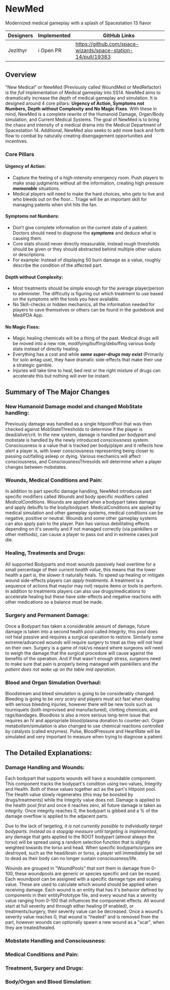﻿# NewMed
Modernized medical gameplay with a splash of Spacestation 13 flavor

| Designers | Implemented | GitHub Links |
|-----------|---|---|
| Jezithyr  | :information_source: Open PR | https://github.com/space-wizards/space-station-14/pull/19383 |

## Overview

"New Medical" or NewMed (Previously called WoundMed or MedRefactor) is the *full* implementation of Medical gameplay into SS14. 
NewMed aims to dramatically increase the depth of medical gameplay and simulation. It is designed around 4 core pillars: 
**Urgency of Action, Symptoms not Numbers, Depth without Complexity and No Magic Fixes**. With these in mind,
NewMed is a complete rewrite of the Humanoid Damage, Organ/Body simulation, and Current Medical Systems. The goal of NewMed is to bring the
chaos and intensity of a medical drama into the Medical Department of Spacestation 14. Additional, NewMed also seeks to add more back and forth flow to combat by 
naturally creating disengagement opportunities and incentives.


### Core Pillars
#### Urgency of Action:
- Capture the feeling of a high-intensity emergency room. Push players to make snap judgments without all the information, creating high pressure _**memorable**_ situations.
- Medical players will need to make the hard choices, who gets to live and who bleeds out on the floor... Triage will be an important skill for managing patents when shit hits the fan.
#### Symptoms not Numbers:
- Don’t give complete information on the current state of a patient. Doctors should need to diagnose the _**symptoms**_ and deduce what is causing them.
- Core stats should never directly measurable, instead rough thresholds should be given or they should abstracted behind multiple other values or descriptions. 
- For example: Instead of displaying 50 burn damage as a value, roughly describe the condition of the affected part.
#### Depth without Complexity:
- Most treatments should be simple enough for the average player/person to administer. The difficulty is figuring out which treatment to use based on the symptoms with the tools you have available.
- No Skill-checks or hidden mechanics, all the information needed for players to save themselves or others can be found in the guidebook and MediPDA App.
#### No Magic Fixes:
- Magic healing chemicals will be a thing of the past. Medical drugs will be moved into a new role, modifying/buffing/debuffing various body stats instead of directly healing.
- Everything has a cost and while ***some super-drugs may exist*** (Primarily for solo antag use), they have dramatic side-effects that make their use a strategic gamble.
- Injuries will take time to heal, bed rest or the right mixture of drugs can accelerate this but nothing will ever be instant.

## Summary of The Major Changes
### New Humanoid Damage model and changed MobState handling:
Previously damage was handled as a single hitpointPool that was then checked against MobStateThresholds to determine
if the player is dead/alive/crit. In the new system, damage is handled *per bodypart* and mobstate is handled by the newly introduced *consciousness system*.
Consciousness is a value that is tracked per body/player and it reflects how *alert* a player is, with lower consciousness 
representing being closer to passing out/falling asleep or dying. Various mechanics will affect consciousness, and ConsciousnessThresolds 
will determine *when* a player changes between mobstates.

### Wounds, Medical Conditions and Pain:
In addition to part specific damage handling, NewMed introduces part specific modifiers called *Wounds* and body specific modifiers called *MedicalConditions*.
Wounds are applied when a bodypart takes damage and apply debuffs to the body/bodypart. MedicalConditions are applied by 
medical simulation and other gameplay systems, medical conditions can be negative, positive or neutral. Wounds and some other gameplay systems can also apply
pain to the player. Pain has various debilitating effects depending on it's severity and if not managed correctly (via painkillers or other methods), 
can cause a player to pass out and in extreme cases just die.

### Healing, Treatments and Drugs:
All supported Bodyparts and most wounds passively heal overtime for a small percentage of their *current health value*, 
this means that the lower health a part is, the slower it naturally heals. To speed up healing or mitigate wound side-effects players can 
*apply treatments*. A treatment is a sequence of actions that may(or may not) require items or tools to perform. In addition to treatments players can also use
drugs/medications to accelerate healing but these have side-effects and negative reactions with other medications so a balance must be made.

### Surgery and Permanent Damage:
Once a Bodypart has taken a considerable amount of damage, future damage is taken into a second health pool called *Integrity*, this pool does not heal passive and
requires a surgical operation to restore. Similarly some extreme/advanced wounds will require surgery to treat as they will not heal on their own. 
Surgery is a game of risk/vs reward where surgeons will need to weigh the damage that the surgical procedure will cause against the benefits of the operation. 
And if that wasn't enough stress, surgeons need to make sure that pain is properly being managed with painkillers and *the patient does not wake up on the table mid operation*.

### Blood and Organ Simulation Overhaul:
Bloodstream and bleed simulation is going to be considerably changed. Bleeding is going to be *very scary* and players must act fast when dealing with serious bleeding injuries, 
however there will be new tools such as tourniquets (both improvised and manufactured), clotting chemicals, and rags/bandages. Bloodloss is also a more serious long-term issue that requires
an IV and appropriate blood/plasma donation to counter-act. Organ metabolism/simulation is also changed to use chemical reactions controlled by catalysts (called enzymes). 
Pulse, BloodPressure and HeartRate will be simulated and very important to measure when trying to diagnose a patient.

## The Detailed Explanations:

### Damage Handling and Wounds:
Each bodypart that supports wounds will have a woundable component. This component tracks the bodypart's condition using two values, Integrity and Health. 
Both of these values together act as the part's Hitpoint pool. The Health value slowly regenerates (this may be boosted by drugs/treatments) while the Integrity value does not.
Damage is applied to the health pool *first* and once it reaches zero, all future damage is taken as integrity. Once integrity reaches 0, the bodypart is gibbed
and a % of the damage overflow is applied to the adjacent parts. 

Due to the lack of targeting, _it is not currently possible to individually target bodyparts_. _Instead as a stopgap measure until targeting is implemented_, any damage that gets applied to
the ROOT bodypart (almost always the torso) will be spread using a random selection function that is slightly weighted towards the torso and head. When specific bodyparts/organs are destroyed,
such as the head/brain or torso, a player will immediately be set to dead as their body can no longer sustain consciousness/life.

Wounds are grouped in "WoundPools" that sort them in damage from 0-100, these woundpools are generic or species specific and can be reused. 
Each woundpool can be assigned with a specific damage type and scaling value. These are used to calculate which wound should be applied when 
receiving damage. Each wound is an entity that has it's behavior defined by components in their entityPrototype file,
and every wound has a severity value ranging from 0-100 that influences the componenet effects. All wound start at full severity 
and through either healing (if enabled), or treatments/surgery, their severity value can be decreased. Once a wound's severity 
value reaches 0, that wound is "healed" and is removed from the part, however wounds can optionally spawn a new wound as a "scar", when they are treated/healed.

### Mobstate Handling and Consciousness:



### Medical Conditions and Pain:


### Treatment, Surgery and Drugs:

### Body/Organ and Blood Simulation:
